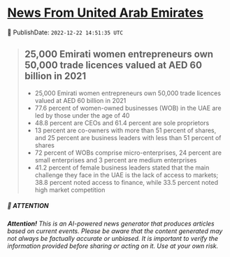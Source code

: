 [News From United Arab Emirates](https://github.com/UAE-Camel/News)
==========


📆 PublishDate: `2022-12-22 14:51:35 UTC`


> ## 25,000 Emirati women entrepreneurs own 50,000 trade licences valued at AED 60 billion in 2021
>
> - 25,000 Emirati women entrepreneurs own 50,000 trade licences valued at AED 60 billion in 2021
> - 77.6 percent of women-owned businesses (WOB) in the UAE are led by those under the age of 40
> - 48.8 percent are CEOs and 61.4 percent are sole proprietors
> - 13 percent are co-owners with more than 51 percent of shares, and 25 percent are business leaders with less than 51 percent of shares
> - 72 percent of WOBs comprise micro-enterprises, 24 percent are small enterprises and 3 percent are medium enterprises
> - 41.2 percent of female business leaders stated that the main challenge they face in the UAE is the lack of access to markets; 38.8 percent noted access to finance, while 33.5 percent noted high market competition


##### 📝 ATTENTION

###### **Attention!** This is an AI-powered news generator that produces articles based on current events. Please be aware that the content generated may not always be factually accurate or unbiased. It is important to verify the information provided before sharing or acting on it. Use at your own risk.
